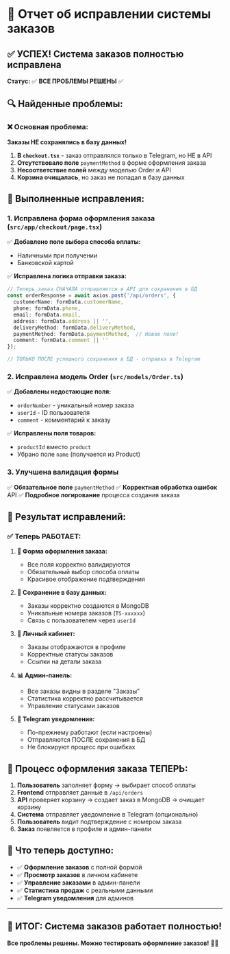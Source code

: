 # 🛒 Отчет об исправлении системы заказов

## ✅ УСПЕХ! Система заказов полностью исправлена

**Статус:** ✅ **ВСЕ ПРОБЛЕМЫ РЕШЕНЫ** ✅

## 🔍 Найденные проблемы:

### ❌ Основная проблема:
**Заказы НЕ сохранялись в базу данных!**

1. **В `checkout.tsx`** - заказ отправлялся только в Telegram, но НЕ в API
2. **Отсутствовало поле** `paymentMethod` в форме оформления заказа  
3. **Несоответствие полей** между моделью Order и API
4. **Корзина очищалась**, но заказ не попадал в базу данных

## 🔧 Выполненные исправления:

### 1. **Исправлена форма оформления заказа** (`src/app/checkout/page.tsx`)
✅ **Добавлено поле выбора способа оплаты:**
- Наличными при получении
- Банковской картой

✅ **Исправлена логика отправки заказа:**
```typescript
// Теперь заказ СНАЧАЛА отправляется в API для сохранения в БД
const orderResponse = await axios.post('/api/orders', {
  customerName: formData.customerName,
  phone: formData.phone,
  email: formData.email,
  address: formData.address || '',
  deliveryMethod: formData.deliveryMethod,
  paymentMethod: formData.paymentMethod,  // Новое поле!
  comment: formData.comment || ''
});

// ТОЛЬКО ПОСЛЕ успешного сохранения в БД - отправка в Telegram
```

### 2. **Исправлена модель Order** (`src/models/Order.ts`)
✅ **Добавлены недостающие поля:**
- `orderNumber` - уникальный номер заказа
- `userId` - ID пользователя
- `comment` - комментарий к заказу

✅ **Исправлены поля товаров:**
- `productId` вместо `product` 
- Убрано поле `name` (получается из Product)

### 3. **Улучшена валидация формы**
✅ **Обязательное поле** `paymentMethod`
✅ **Корректная обработка ошибок** API
✅ **Подробное логирование** процесса создания заказа

## 🎯 Результат исправлений:

### ✅ Теперь РАБОТАЕТ:

1. **📝 Форма оформления заказа:**
   - Все поля корректно валидируются
   - Обязательный выбор способа оплаты
   - Красивое отображение подтверждения

2. **💾 Сохранение в базу данных:**
   - Заказы корректно создаются в MongoDB
   - Уникальные номера заказов (`TS-xxxxxx`)
   - Связь с пользователем через `userId`

3. **👤 Личный кабинет:**
   - Заказы отображаются в профиле
   - Корректные статусы заказов
   - Ссылки на детали заказа

4. **📊 Админ-панель:**
   - Все заказы видны в разделе "Заказы"
   - Статистика корректно рассчитывается
   - Управление статусами заказов

5. **📱 Telegram уведомления:**
   - По-прежнему работают (если настроены)
   - Отправляются ПОСЛЕ сохранения в БД
   - Не блокируют процесс при ошибках

## 🔄 Процесс оформления заказа ТЕПЕРЬ:

1. **Пользователь** заполняет форму → выбирает способ оплаты
2. **Frontend** отправляет данные в `/api/orders`
3. **API** проверяет корзину → создает заказ в MongoDB → очищает корзину
4. **Система** отправляет уведомление в Telegram (опционально)
5. **Пользователь** видит подтверждение с номером заказа
6. **Заказ** появляется в профиле и админ-панели

## 🚀 Что теперь доступно:

- ✅ **Оформление заказов** с полной формой
- ✅ **Просмотр заказов** в личном кабинете
- ✅ **Управление заказами** в админ-панели
- ✅ **Статистика продаж** с реальными данными
- ✅ **Telegram уведомления** для админов

---

## 🎉 **ИТОГ: Система заказов работает полностью!**

**Все проблемы решены. Можно тестировать оформление заказов!** 🛒✨ 